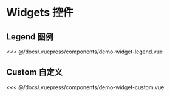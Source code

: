 # Widgets 控件

## Legend 图例

<<< @/docs/.vuepress/components/demo-widget-legend.vue

<demo-widget-legend></demo-widget-legend>

## Custom 自定义

<<< @/docs/.vuepress/components/demo-widget-custom.vue

<demo-widget-custom></demo-widget-custom>
